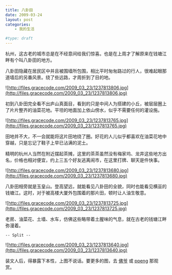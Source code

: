 ```yaml
---
title: 八卦田
date: 2009-03-24
layout: post
categories:
    - 我的生活

#type: draft
---
```


杭州，这古老的城市总是在不经意间给我们惊喜。也是在上周才了解原来在钱塘江畔有个叫八卦田的地方。

八卦田隐藏在居民区中并且被围墙所包围，相比平时匆匆路过的行人，很难起眼那道墙后的另番风景。绕了些远路，才周折到了目的地。

![http://files.gracecode.com/2009_03_23/1237813806.jpg](http://files.gracecode.com/2009_03_23/1237813806.jpg)

初到八卦田完全看不出庐山真面目，看到的只是中间人为搭建的小丘，被层层圈上了片片整齐的油菜花地。平坦的地面加上依山傍水，似乎不需要任何的灌设施。

![http://files.gracecode.com/2009_03_23/1237813765.jpg](http://files.gracecode.com/2009_03_23/1237813765.jpg)

田地并不大，不一会就能将这片田地绕了圈。好花的人儿似乎都喜欢在油菜花地中穿越，只是忘记了鞋子上早已沾满的泥土。

精明的杭州人当然在附近摆起茶摊，这里的茶茶虽然没有梅家坞、龙井这些地方出名，价格也相对便宜，约上三五个好友逃离闹市，在这里打牌、聊天是件快事。

![http://files.gracecode.com/2009_03_23/1237813680.jpg](http://files.gracecode.com/2009_03_23/1237813680.jpg)

八卦田相旁就是玉皇山。登高望远，就能看见八卦田的全貌，同时也能看见横亘的钱塘江。这时，对于被高楼大厦外包围着的那片田，顿时让人油生敬意。

![http://files.gracecode.com/2009_03_23/1237813725.jpg](http://files.gracecode.com/2009_03_23/1237813725.jpg)

老房、油菜花、土墙、水车，仿佛这些略带着土腥味的气息，就在古老的钱塘江畔弥漫着。

`-- Split --`

![http://files.gracecode.com/2009_03_23/1237813640.jpg](http://files.gracecode.com/2009_03_23/1237813640.jpg)

装文人后，得暴露下本性，上图不说话。要更多的图，去 [佛爷](http://www.yiyitoo.com/archives/1028) 或  [ppeng](http://www.ppeng.cn/archives/817)  那观赏。
